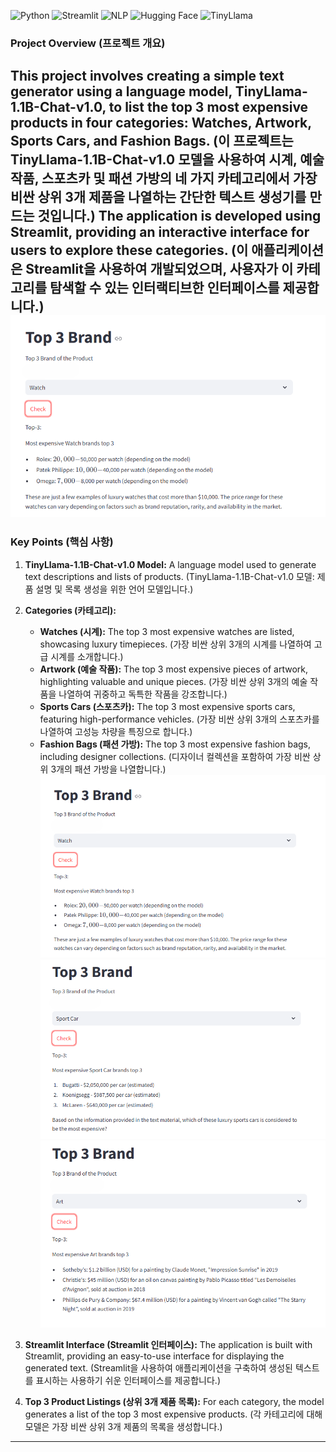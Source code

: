 ![Python](https://img.shields.io/badge/Python-3776AB?style=for-the-badge&logo=python&logoColor=white)
![Streamlit](https://img.shields.io/badge/Streamlit-FF4B4B?style=for-the-badge&logo=streamlit&logoColor=white)
![NLP](https://img.shields.io/badge/NLP-FF6F00?style=for-the-badge&logo=dialogflow&logoColor=white)
![Hugging Face](https://img.shields.io/badge/Hugging%20Face-FFD300?style=for-the-badge&logo=hugging-face&logoColor=white)
![TinyLlama](https://img.shields.io/badge/TinyLlama-1F77B4?style=for-the-badge&logo=robot-framework&logoColor=white)

### Project Overview (프로젝트 개요)

This project involves creating a simple text generator using a language model, TinyLlama-1.1B-Chat-v1.0, to list the top 3 most expensive products in four categories: Watches, Artwork, Sports Cars, and Fashion Bags. (이 프로젝트는 TinyLlama-1.1B-Chat-v1.0 모델을 사용하여 시계, 예술 작품, 스포츠카 및 패션 가방의 네 가지 카테고리에서 가장 비싼 상위 3개 제품을 나열하는 간단한 텍스트 생성기를 만드는 것입니다.) The application is developed using Streamlit, providing an interactive interface for users to explore these categories. (이 애플리케이션은 Streamlit을 사용하여 개발되었으며, 사용자가 이 카테고리를 탐색할 수 있는 인터랙티브한 인터페이스를 제공합니다.)
![dasboard](/1.png)
---

### Key Points (핵심 사항)

1. **TinyLlama-1.1B-Chat-v1.0 Model:** A language model used to generate text descriptions and lists of products. (TinyLlama-1.1B-Chat-v1.0 모델: 제품 설명 및 목록 생성을 위한 언어 모델입니다.)

2. **Categories (카테고리):**
   - **Watches (시계):** The top 3 most expensive watches are listed, showcasing luxury timepieces. (가장 비싼 상위 3개의 시계를 나열하여 고급 시계를 소개합니다.)
   - **Artwork (예술 작품):** The top 3 most expensive pieces of artwork, highlighting valuable and unique pieces. (가장 비싼 상위 3개의 예술 작품을 나열하여 귀중하고 독특한 작품을 강조합니다.)
   - **Sports Cars (스포츠카):** The top 3 most expensive sports cars, featuring high-performance vehicles. (가장 비싼 상위 3개의 스포츠카를 나열하여 고성능 차량을 특징으로 합니다.)
   - **Fashion Bags (패션 가방):** The top 3 most expensive fashion bags, including designer collections. (디자이너 컬렉션을 포함하여 가장 비싼 상위 3개의 패션 가방을 나열합니다.)
![watch](/watch.png)
![car](/car.png)
![art](/art.png)


3. **Streamlit Interface (Streamlit 인터페이스):** The application is built with Streamlit, providing an easy-to-use interface for displaying the generated text. (Streamlit을 사용하여 애플리케이션을 구축하여 생성된 텍스트를 표시하는 사용하기 쉬운 인터페이스를 제공합니다.)

4. **Top 3 Product Listings (상위 3개 제품 목록):** For each category, the model generates a list of the top 3 most expensive products. (각 카테고리에 대해 모델은 가장 비싼 상위 3개 제품의 목록을 생성합니다.)

---
